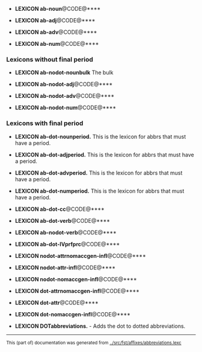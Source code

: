 


* **LEXICON ab-noun**@CODE@****

* **LEXICON ab-adj**@CODE@****

* **LEXICON ab-adv**@CODE@****

* **LEXICON ab-num**@CODE@****

### Lexicons without final period

* **LEXICON ab-nodot-nounbulk**  The bulk

* **LEXICON ab-nodot-adj**@CODE@****

* **LEXICON ab-nodot-adv**@CODE@****

* **LEXICON ab-nodot-num**@CODE@****

### Lexicons with final period

* **LEXICON ab-dot-nounperiod.**  This is the lexicon for abbrs that must have a period.

* **LEXICON ab-dot-adjperiod.**  This is the lexicon for abbrs that must have a period.

* **LEXICON ab-dot-advperiod.**  This is the lexicon for abbrs that must have a period.

* **LEXICON ab-dot-numperiod.**  This is the lexicon for abbrs that must have a period.

* **LEXICON ab-dot-cc**@CODE@****





* **LEXICON ab-dot-verb**@CODE@****

* **LEXICON ab-nodot-verb**@CODE@****


* **LEXICON ab-dot-IVprfprc**@CODE@****


* **LEXICON nodot-attrnomaccgen-infl**@CODE@****

* **LEXICON nodot-attr-infl**@CODE@****

* **LEXICON nodot-nomaccgen-infl**@CODE@****



* **LEXICON dot-attrnomaccgen-infl**@CODE@****

* **LEXICON dot-attr**@CODE@****

* **LEXICON dot-nomaccgen-infl**@CODE@****


* **LEXICON DOTabbreviations.** - Adds the dot to dotted abbreviations.














* * *
<small>This (part of) documentation was generated from [../src/fst/affixes/abbreviations.lexc](http://github.com/giellalt/lang-olo/blob/main/../src/fst/affixes/abbreviations.lexc)</small>